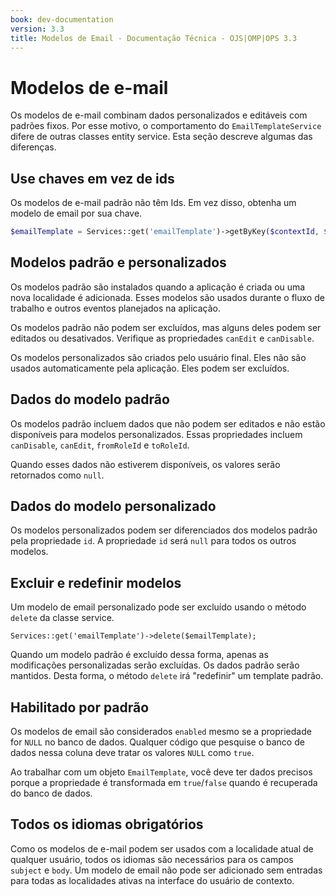 ```yaml
---
book: dev-documentation
version: 3.3
title: Modelos de Email - Documentação Técnica - OJS|OMP|OPS 3.3
---
```


# Modelos de e-mail

Os modelos de e-mail combinam dados personalizados e editáveis com padrões fixos. Por esse motivo, o comportamento do `EmailTemplateService` difere de outras classes entity service. Esta seção descreve algumas das diferenças.

## Use chaves em vez de ids

Os modelos de e-mail padrão não têm Ids. Em vez disso, obtenha um modelo de email por sua chave.

```php
$emailTemplate = Services::get('emailTemplate')->getByKey($contextId, $key);
```

## Modelos padrão e personalizados

Os modelos padrão são instalados quando a aplicação é criada ou uma nova localidade é adicionada. Esses modelos são usados durante o fluxo de trabalho e outros eventos planejados na aplicação.

Os modelos padrão não podem ser excluídos, mas alguns deles podem ser editados ou desativados. Verifique as propriedades `canEdit` e `canDisable`.

Os modelos personalizados são criados pelo usuário final. Eles não são usados automaticamente pela aplicação. Eles podem ser excluídos.

## Dados do modelo padrão

Os modelos padrão incluem dados que não podem ser editados e não estão disponíveis para modelos personalizados. Essas propriedades incluem `canDisable`, `canEdit`, `fromRoleId` e `toRoleId`.

Quando esses dados não estiverem disponíveis, os valores serão retornados como `null`.

## Dados do modelo personalizado

Os modelos personalizados podem ser diferenciados dos modelos padrão pela propriedade `id`. A propriedade `id` será `null` para todos os outros modelos.

## Excluir e redefinir modelos

Um modelo de email personalizado pode ser excluído usando o método `delete` da classe service.

```
Services::get('emailTemplate')->delete($emailTemplate);
```

Quando um modelo padrão é excluído dessa forma, apenas as modificações personalizadas serão excluídas. Os dados padrão serão mantidos. Desta forma, o método `delete` irá "redefinir" um template padrão.

## Habilitado por padrão

Os modelos de email são considerados `enabled` mesmo se a propriedade for `NULL` no banco de dados. Qualquer código que pesquise o banco de dados nessa coluna deve tratar os valores `NULL` como `true`.

Ao trabalhar com um objeto `EmailTemplate`, você deve ter dados precisos porque a propriedade é transformada em `true`/`false` quando é recuperada do banco de dados.

## Todos os idiomas obrigatórios

Como os modelos de e-mail podem ser usados com a localidade atual de qualquer usuário, todos os idiomas são necessários para os campos `subject` e `body`. Um modelo de email não pode ser adicionado sem entradas para todas as localidades ativas na interface do usuário de contexto.